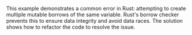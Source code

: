 This example demonstrates a common error in Rust: attempting to create multiple mutable borrows of the same variable.  Rust's borrow checker prevents this to ensure data integrity and avoid data races.  The solution shows how to refactor the code to resolve the issue.